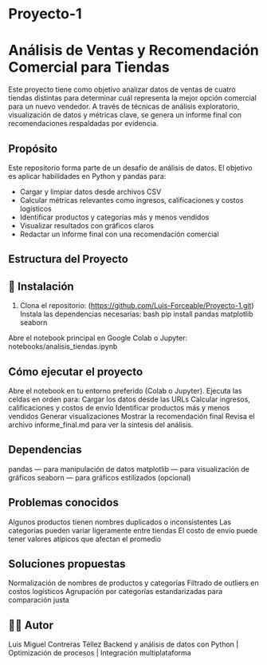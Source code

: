# Proyecto-1
# Análisis de Ventas y Recomendación Comercial para Tiendas

Este proyecto tiene como objetivo analizar datos de ventas de cuatro tiendas distintas para determinar cuál representa la mejor opción comercial para un nuevo vendedor. A través de técnicas de análisis exploratorio, visualización de datos y métricas clave, se genera un informe final con recomendaciones respaldadas por evidencia.

## Propósito

Este repositorio forma parte de un desafío de análisis de datos. El objetivo es aplicar habilidades en Python y pandas para:

- Cargar y limpiar datos desde archivos CSV
- Calcular métricas relevantes como ingresos, calificaciones y costos logísticos
- Identificar productos y categorías más y menos vendidos
- Visualizar resultados con gráficos claros
- Redactar un informe final con una recomendación comercial

## Estructura del Proyecto

## 🚀 Instalación

1. Clona el repositorio:
   (https://github.com/Luis-Forceable/Proyecto-1.git)
Instala las dependencias necesarias:
bash
pip install pandas matplotlib seaborn

Abre el notebook principal en Google Colab o Jupyter:
notebooks/analisis_tiendas.ipynb

## Cómo ejecutar el proyecto
Abre el notebook en tu entorno preferido (Colab o Jupyter).
Ejecuta las celdas en orden para:
Cargar los datos desde las URLs
Calcular ingresos, calificaciones y costos de envío
Identificar productos más y menos vendidos
Generar visualizaciones
Mostrar la recomendación final
Revisa el archivo informe_final.md para ver la síntesis del análisis.

## Dependencias

pandas — para manipulación de datos
matplotlib — para visualización de gráficos
seaborn — para gráficos estilizados (opcional)

## Problemas conocidos

Algunos productos tienen nombres duplicados o inconsistentes
Las categorías pueden variar ligeramente entre tiendas
El costo de envío puede tener valores atípicos que afectan el promedio

## Soluciones propuestas

Normalización de nombres de productos y categorías
Filtrado de outliers en costos logísticos
Agrupación por categorías estandarizadas para comparación justa

## 👨‍💻 Autor
Luis Miguel Contreras Téllez Backend y análisis de datos con Python | Optimización de procesos | Integración multiplataforma




